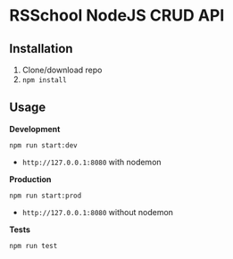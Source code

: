 # RSSchool NodeJS CRUD API

## Installation
1. Clone/download repo
2. `npm install`

## Usage
**Development**

`npm run start:dev`

* `http://127.0.0.1:8080` with nodemon

**Production**

`npm run start:prod`

* `http://127.0.0.1:8080` without nodemon

**Tests**

`npm run test`